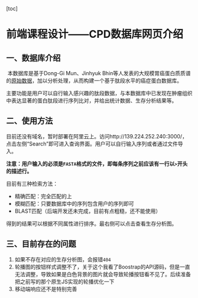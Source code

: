 [toc]

# 前端课程设计——CPD数据库网页介绍

## 一、数据库介绍

​		本数据库是基于Dong-Gi Mun、Jinhyuk Bhin等人发表的大规模胃癌蛋白质质谱的[原始数据](https://www.sciencedirect.com/science/article/pii/S1535610818305749)，加以分析处理，从而构建一个基于肽段水平的癌症蛋白数据库。

​		主要功能是用户可以自行输入感兴趣的肽段数据，与本数据库中已发现在肿瘤组织中表达显著的蛋白肽段进行序列比对，并给出统计数据、生存分析结果等。



## 二、使用方法

​		目前还没有域名，暂时部署在阿里云上。访问http://139.224.252.240:3000/，点击左侧“Search”即可进入查询界面。用户可以自行输入序列或者通过文件导入。

**注意：用户输入的必须是`FASTA`格式的文件，即每条序列之前应该有一行以`>`开头的描述行。**

目前有三种检索方法：

- 精确匹配：完全匹配的上
- 模糊匹配：只要数据库中的序列包含用户的序列即可
- BLAST匹配（后端开发还未完成，目前有点粗糙，还不能使用）



得到的结果可以根据不同属性进行排序。最右侧可以点击查看生存分析图。



## 三、目前存在的问题

1. 如果不存在对应的生存分析图，会报错`404`
2. 轮播图的按钮样式调整不了，关于这个我看了Boostrap的API源码，但是一直无法调整，导致如果是白色背景的图片就会导致轮播按钮看不见了。后续准备把之前写的那个原生JS实现的轮播优化一下
3. 移动端响应还不是特别完善
